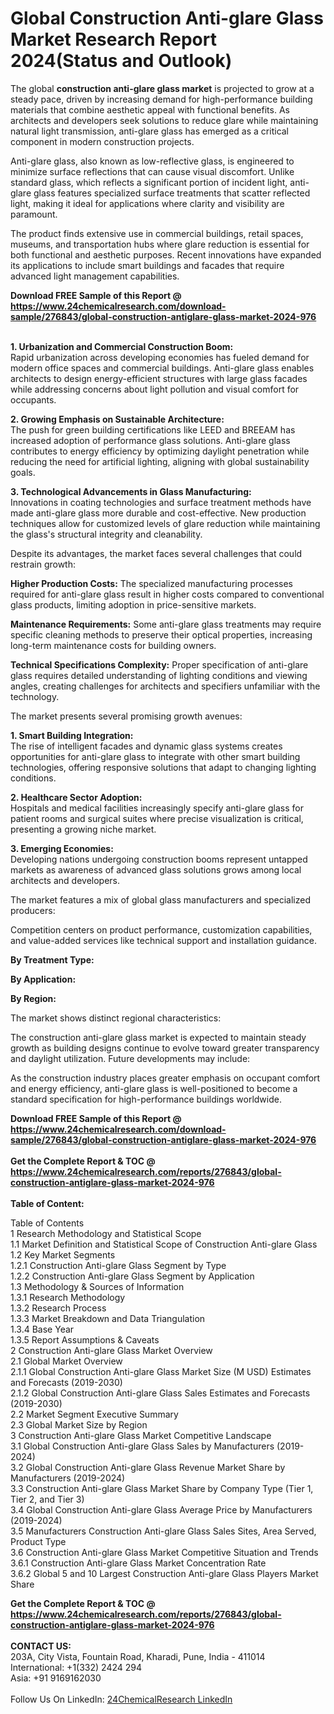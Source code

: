 <h1>Global Construction Anti-glare Glass Market Research Report 2024(Status and Outlook)</h1><p>The global <strong>construction anti-glare glass market</strong> is projected to grow at a steady pace, driven by increasing demand for high-performance building materials that combine aesthetic appeal with functional benefits. As architects and developers seek solutions to reduce glare while maintaining natural light transmission, anti-glare glass has emerged as a critical component in modern construction projects.</p><p>Anti-glare glass, also known as low-reflective glass, is engineered to minimize surface reflections that can cause visual discomfort. Unlike standard glass, which reflects a significant portion of incident light, anti-glare glass features specialized surface treatments that scatter reflected light, making it ideal for applications where clarity and visibility are paramount.</p><p>The product finds extensive use in commercial buildings, retail spaces, museums, and transportation hubs where glare reduction is essential for both functional and aesthetic purposes. Recent innovations have expanded its applications to include smart buildings and facades that require advanced light management capabilities.</p><div><b>Download FREE Sample of this Report @ 
            <a href="https://www.24chemicalresearch.com/download-sample/276843/global-construction-antiglare-glass-market-2024-976">
            https://www.24chemicalresearch.com/download-sample/276843/global-construction-antiglare-glass-market-2024-976</a></b></div><br><p><strong>1. Urbanization and Commercial Construction Boom:</strong><br>
Rapid urbanization across developing economies has fueled demand for modern office spaces and commercial buildings. Anti-glare glass enables architects to design energy-efficient structures with large glass facades while addressing concerns about light pollution and visual comfort for occupants.</p><p><strong>2. Growing Emphasis on Sustainable Architecture:</strong><br>
The push for green building certifications like LEED and BREEAM has increased adoption of performance glass solutions. Anti-glare glass contributes to energy efficiency by optimizing daylight penetration while reducing the need for artificial lighting, aligning with global sustainability goals.</p><p><strong>3. Technological Advancements in Glass Manufacturing:</strong><br>
Innovations in coating technologies and surface treatment methods have made anti-glare glass more durable and cost-effective. New production techniques allow for customized levels of glare reduction while maintaining the glass's structural integrity and cleanability.</p><p>Despite its advantages, the market faces several challenges that could restrain growth:</p><p><strong>Higher Production Costs:</strong> The specialized manufacturing processes required for anti-glare glass result in higher costs compared to conventional glass products, limiting adoption in price-sensitive markets.</p><p><strong>Maintenance Requirements:</strong> Some anti-glare glass treatments may require specific cleaning methods to preserve their optical properties, increasing long-term maintenance costs for building owners.</p><p><strong>Technical Specifications Complexity:</strong> Proper specification of anti-glare glass requires detailed understanding of lighting conditions and viewing angles, creating challenges for architects and specifiers unfamiliar with the technology.</p><p>The market presents several promising growth avenues:</p><p><strong>1. Smart Building Integration:</strong><br>
The rise of intelligent facades and dynamic glass systems creates opportunities for anti-glare glass to integrate with other smart building technologies, offering responsive solutions that adapt to changing lighting conditions.</p><p><strong>2. Healthcare Sector Adoption:</strong><br>
Hospitals and medical facilities increasingly specify anti-glare glass for patient rooms and surgical suites where precise visualization is critical, presenting a growing niche market.</p><p><strong>3. Emerging Economies:</strong><br>
Developing nations undergoing construction booms represent untapped markets as awareness of advanced glass solutions grows among local architects and developers.</p><p>The market features a mix of global glass manufacturers and specialized producers:</p><p>Competition centers on product performance, customization capabilities, and value-added services like technical support and installation guidance.</p><p><strong>By Treatment Type:</strong></p><p><strong>By Application:</strong></p><p><strong>By Region:</strong></p><p>The market shows distinct regional characteristics:</p><p>The construction anti-glare glass market is expected to maintain steady growth as building designs continue to evolve toward greater transparency and daylight utilization. Future developments may include:</p><p>As the construction industry places greater emphasis on occupant comfort and energy efficiency, anti-glare glass is well-positioned to become a standard specification for high-performance buildings worldwide.</p><div><b>Download FREE Sample of this Report @ 
            <a href="https://www.24chemicalresearch.com/download-sample/276843/global-construction-antiglare-glass-market-2024-976">
            https://www.24chemicalresearch.com/download-sample/276843/global-construction-antiglare-glass-market-2024-976</a></b></div><br><div><b>Get the Complete Report & TOC @ 
            <a href="https://www.24chemicalresearch.com/reports/276843/global-construction-antiglare-glass-market-2024-976">
            https://www.24chemicalresearch.com/reports/276843/global-construction-antiglare-glass-market-2024-976</a></b></div><br>
            <b>Table of Content:</b><p>Table of Contents<br />
1 Research Methodology and Statistical Scope<br />
1.1 Market Definition and Statistical Scope of Construction Anti-glare Glass<br />
1.2 Key Market Segments<br />
1.2.1 Construction Anti-glare Glass Segment by Type<br />
1.2.2 Construction Anti-glare Glass Segment by Application<br />
1.3 Methodology & Sources of Information<br />
1.3.1 Research Methodology<br />
1.3.2 Research Process<br />
1.3.3 Market Breakdown and Data Triangulation<br />
1.3.4 Base Year<br />
1.3.5 Report Assumptions & Caveats<br />
2 Construction Anti-glare Glass Market Overview<br />
2.1 Global Market Overview<br />
2.1.1 Global Construction Anti-glare Glass Market Size (M USD) Estimates and Forecasts (2019-2030)<br />
2.1.2 Global Construction Anti-glare Glass Sales Estimates and Forecasts (2019-2030)<br />
2.2 Market Segment Executive Summary<br />
2.3 Global Market Size by Region<br />
3 Construction Anti-glare Glass Market Competitive Landscape<br />
3.1 Global Construction Anti-glare Glass Sales by Manufacturers (2019-2024)<br />
3.2 Global Construction Anti-glare Glass Revenue Market Share by Manufacturers (2019-2024)<br />
3.3 Construction Anti-glare Glass Market Share by Company Type (Tier 1, Tier 2, and Tier 3)<br />
3.4 Global Construction Anti-glare Glass Average Price by Manufacturers (2019-2024)<br />
3.5 Manufacturers Construction Anti-glare Glass Sales Sites, Area Served, Product Type<br />
3.6 Construction Anti-glare Glass Market Competitive Situation and Trends<br />
3.6.1 Construction Anti-glare Glass Market Concentration Rate<br />
3.6.2 Global 5 and 10 Largest Construction Anti-glare Glass Players Market Share </p><div><b>Get the Complete Report & TOC @ 
            <a href="https://www.24chemicalresearch.com/reports/276843/global-construction-antiglare-glass-market-2024-976">
            https://www.24chemicalresearch.com/reports/276843/global-construction-antiglare-glass-market-2024-976</a></b></div><br><b>CONTACT US:</b><br>
            203A, City Vista, Fountain Road, Kharadi, Pune, India - 411014<br>
            International: +1(332) 2424 294<br>
            Asia: +91 9169162030 <br><br>
            Follow Us On LinkedIn: <a href="https://www.linkedin.com/company/24chemicalresearch/">24ChemicalResearch LinkedIn</a>